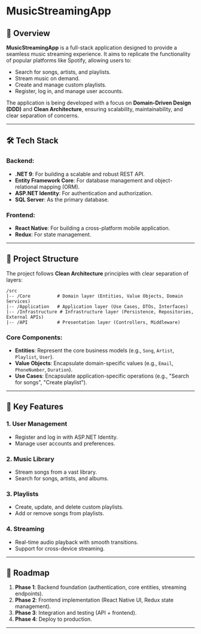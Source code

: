 # MusicStreamingApp

## 🎵 Overview

**MusicStreamingApp** is a full-stack application designed to provide a seamless music streaming experience. It aims to replicate the functionality of popular platforms like Spotify, allowing users to:

- Search for songs, artists, and playlists.
- Stream music on demand.
- Create and manage custom playlists.
- Register, log in, and manage user accounts.

The application is being developed with a focus on **Domain-Driven Design (DDD)** and **Clean Architecture**, ensuring scalability, maintainability, and clear separation of concerns.

---

## 🛠️ Tech Stack

### Backend:
- **.NET 9**: For building a scalable and robust REST API.
- **Entity Framework Core**: For database management and object-relational mapping (ORM).
- **ASP.NET Identity**: For authentication and authorization.
- **SQL Server**: As the primary database.

### Frontend:
- **React Native**: For building a cross-platform mobile application.
- **Redux**: For state management.

---

## 📂 Project Structure

The project follows **Clean Architecture** principles with clear separation of layers:

```
/src
|-- /Core          # Domain layer (Entities, Value Objects, Domain Services)
|-- /Application   # Application layer (Use Cases, DTOs, Interfaces)
|-- /Infrastructure # Infrastructure layer (Persistence, Repositories, External APIs)
|-- /API           # Presentation layer (Controllers, Middleware)
```

### Core Components:
- **Entities**: Represent the core business models (e.g., `Song`, `Artist`, `Playlist`, `User`).
- **Value Objects**: Encapsulate domain-specific values (e.g., `Email`, `PhoneNumber`, `Duration`).
- **Use Cases**: Encapsulate application-specific operations (e.g., "Search for songs", "Create playlist").

---

## 🌟 Key Features

### 1. User Management
- Register and log in with ASP.NET Identity.
- Manage user accounts and preferences.

### 2. Music Library
- Stream songs from a vast library.
- Search for songs, artists, and albums.

### 3. Playlists
- Create, update, and delete custom playlists.
- Add or remove songs from playlists.

### 4. Streaming
- Real-time audio playback with smooth transitions.
- Support for cross-device streaming.

---

## 📜 Roadmap

1. **Phase 1**: Backend foundation (authentication, core entities, streaming endpoints).
2. **Phase 2**: Frontend implementation (React Native UI, Redux state management).
3. **Phase 3**: Integration and testing (API + frontend).
4. **Phase 4**: Deploy to production.

---
